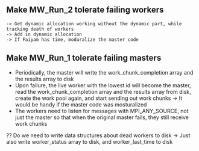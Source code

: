 ## Make MW_Run_2 tolerate failing workers
    -> Get dynamic allocation working without the dynamic part, while
    tracking death of workers
    -> Add in dynamic allocation
    -> If Faiyam has time, moduralize the master code

## Make MW_Run_1 tolerate failing masters
- Periodically, the master will write the work_chunk_completion array
and the results array to disk
- Upon failure, the live worker with the lowest id will become the master, 
read the work_chunk_completion array and the results array from disk, 
create the work pool again, and start sending out work chunks
    -> It would be handy if the master code was mosturalized 
- The workers need to listen for messages with MPI_ANY_SOURCE, not just the master
so that when the original master fails, they still receive work chunks

?? Do we need to write data structures about dead workers to disk
    -> Just also write worker_status array to disk, and worker_last_time to disk